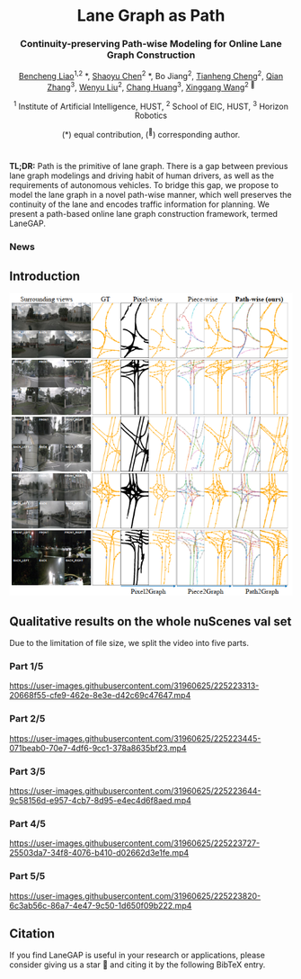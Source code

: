 <div align="center">
<h1>Lane Graph as Path </h1>
<h3>Continuity-preserving Path-wise Modeling for Online Lane Graph Construction</h3>

[Bencheng Liao](https://github.com/LegendBC)<sup>1,2</sup> \*, [Shaoyu Chen](https://scholar.google.com/citations?user=PIeNN2gAAAAJ&hl=en&oi=sra)<sup>2</sup> \*, Bo Jiang<sup>2</sup>, [Tianheng Cheng](https://scholar.google.com/citations?user=PH8rJHYAAAAJ&hl=zh-CN)<sup>2</sup>, [Qian Zhang](https://scholar.google.com/citations?user=pCY-bikAAAAJ&hl=zh-CN)<sup>3</sup>, [Wenyu Liu](http://eic.hust.edu.cn/professor/liuwenyu/)<sup>2</sup>, [Chang Huang](https://scholar.google.com/citations?user=IyyEKyIAAAAJ&hl=zh-CN)<sup>3</sup>, [Xinggang Wang](https://xinggangw.info/)<sup>2 :email:</sup>
 
<sup>1</sup>  Institute of Artificial Intelligence, HUST, <sup>2</sup>  School of EIC, HUST,  <sup>3</sup> Horizon Robotics

(\*) equal contribution, (<sup>:email:</sup>) corresponding author.



</div>


#

**TL;DR:** Path is the primitive of lane graph. There is a gap between previous lane graph modelings and driving habit of human drivers, as well as the requirements of autonomous vehicles. To bridge this gap, we propose to model the lane graph in a novel path-wise manner, which well preserves the continuity of the lane and encodes traffic information for planning. We present a path-based online lane graph construction framework, termed LaneGAP.


### News




## Introduction


![qualitative_comparision](assets/qualitative_comparison.png "qual_comp")


## Qualitative results on the whole nuScenes val set
Due to the limitation of file size, we split the video into five parts.
### Part 1/5


https://user-images.githubusercontent.com/31960625/225223313-20668f55-cfe9-462e-8e3e-d42c69c47647.mp4


### Part 2/5



https://user-images.githubusercontent.com/31960625/225223445-071beab0-70e7-4df6-9cc1-378a8635bf23.mp4


### Part 3/5



https://user-images.githubusercontent.com/31960625/225223644-9c58156d-e957-4cb7-8d95-e4ec4d6f8aed.mp4



### Part 4/5



https://user-images.githubusercontent.com/31960625/225223727-25503da7-34f8-4076-b410-d02662d3e1fe.mp4



### Part 5/5


https://user-images.githubusercontent.com/31960625/225223820-6c3ab56c-86a7-4e47-9c50-1d650f09b222.mp4




## Citation
If you find LaneGAP is useful in your research or applications, please consider giving us a star 🌟 and citing it by the following BibTeX entry.


